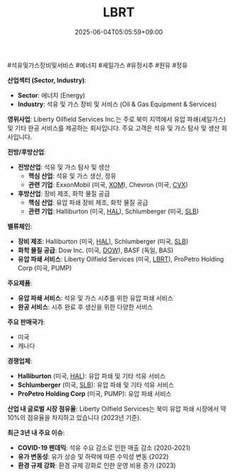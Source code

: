 ﻿---
title: "LBRT"
date: 2025-06-04T05:05:59+09:00
lastmod: 2025-06-04T05:05:59+09:00
type: docs
sidebar:
  open: true
weight: 505
---
<div style="display:none">
  <meta property="article:published_time" content="2025-06-03T20:05:59Z" />
  <meta property="article:modified_time" content="2025-06-03T20:05:59Z" />
</div>
#석유및가스장비및서비스 #에너지 #셰일가스 #유정시추 #원유 #정유 

**산업섹터 (Sector, Industry)**:

- **Sector**: 에너지 (Energy)
- **Industry**: 석유 및 가스 장비 및 서비스 (Oil & Gas Equipment & Services)

**영위사업**: Liberty Oilfield Services Inc.는 주로 북미 지역에서 유압 파쇄(셰일가스) 및 기타 완공 서비스를 제공하는 회사입니다. 주요 고객은 석유 및 가스 탐사 및 생산 회사입니다.

**전방/후방산업**:

- **전방산업**: 석유 및 가스 탐사 및 생산
    - **핵심 산업**: 석유 및 가스 생산, 정유
    - **관련 기업**: ExxonMobil (미국, [XOM](/company-analysis/xom/)), Chevron (미국, [CVX](/company-analysis/cvx/))
- **후방산업**: 장비 제조, 화학 물질 공급
    - **핵심 산업**: 유압 파쇄 장비 제조, 화학 물질 공급
    - **관련 기업**: Halliburton (미국, [HAL](/company-analysis/hal/)), Schlumberger (미국, [SLB](/company-analysis/slb/))

**밸류체인**:

- **장비 제조**: Halliburton (미국, [HAL](/company-analysis/hal/)), Schlumberger (미국, [SLB](/company-analysis/slb/))
- **화학 물질 공급**: Dow Inc. (미국, [DOW](/company-analysis/dow/)), BASF (독일, BAS)
- **유압 파쇄 서비스**: Liberty Oilfield Services (미국, [LBRT](/company-analysis/lbrt/)), ProPetro Holding Corp (미국, PUMP)

**주요제품**:

- **유압 파쇄 서비스**: 석유 및 가스 시추를 위한 유압 파쇄 서비스
- **완공 서비스**: 시추 완료 후 생산을 위한 다양한 서비스

**주요 판매국가**:

- 미국
- 캐나다

**경쟁업체**:

- **Halliburton** (미국, [HAL](/company-analysis/hal/)): 유압 파쇄 및 기타 석유 서비스
- **Schlumberger** (미국, [SLB](/company-analysis/slb/)): 유압 파쇄 및 기타 석유 서비스
- **ProPetro Holding Corp** (미국, PUMP): 유압 파쇄 서비스

**산업 내 글로벌 시장 점유율**: Liberty Oilfield Services는 북미 유압 파쇄 시장에서 약 10%의 점유율을 차지하고 있습니다 (2023년 기준).

**최근 3년 내 주요 이슈**:

- **COVID-19 팬데믹**: 석유 수요 감소로 인한 매출 감소 (2020-2021)
- **유가 변동성**: 유가 상승 및 하락에 따른 수익성 변동 (2022)
- **환경 규제 강화**: 환경 규제 강화로 인한 운영 비용 증가 (2023)
